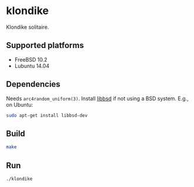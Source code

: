 # klondike

Klondike solitaire.

## Supported platforms

  * FreeBSD 10.2
  * Lubuntu 14.04

## Dependencies

Needs `arc4random_uniform(3)`. Install [libbsd](http://libbsd.freedesktop.org/wiki/)
if not using a BSD system. E.g., on Ubuntu:

```bash
sudo apt-get install libbsd-dev
```

## Build

```bash
make
```

## Run

```bash
./klondike
```
